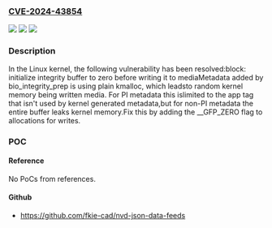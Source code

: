 ### [CVE-2024-43854](https://cve.mitre.org/cgi-bin/cvename.cgi?name=CVE-2024-43854)
![](https://img.shields.io/static/v1?label=Product&message=Linux&color=blue)
![](https://img.shields.io/static/v1?label=Version&message=7ba1ba12eeef%3C%20cf6b45ea7a8d%20&color=brighgreen)
![](https://img.shields.io/static/v1?label=Vulnerability&message=n%2Fa&color=brighgreen)

### Description

In the Linux kernel, the following vulnerability has been resolved:block: initialize integrity buffer to zero before writing it to mediaMetadata added by bio_integrity_prep is using plain kmalloc, which leadsto random kernel memory being written media.  For PI metadata this islimited to the app tag that isn't used by kernel generated metadata,but for non-PI metadata the entire buffer leaks kernel memory.Fix this by adding the __GFP_ZERO flag to allocations for writes.

### POC

#### Reference
No PoCs from references.

#### Github
- https://github.com/fkie-cad/nvd-json-data-feeds

